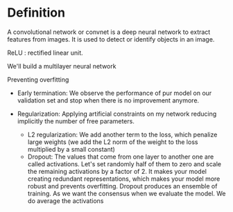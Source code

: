 # Definition
A convolutional network or convnet is a deep neural network to extract features from images. It is used to detect or identify objects in an image.

ReLU : rectified linear unit.

We'll build a multilayer neural network 


Preventing overfitting

- Early termination: We observe the performance of pur model on our validation set and stop when there is no improvement anymore.

- Regularization: Applying artificial constraints on my network reducing implicitly the number of free parameters. 
  - L2 regularization: We add another term to the loss, which penalize large weights (we add the L2 norm of the weight to the loss multiplied by a small constant)
  - Dropout: The values that come from one layer to another one are called activations. Let's set randomly half of them  to zero and scale the remaining activations by a factor of 2. It makes your model creating redundant representations, which makes your model more robust and prevents overfitting. Dropout produces an ensemble of training. As we want the consensus when we evaluate the model. We do average the activations
